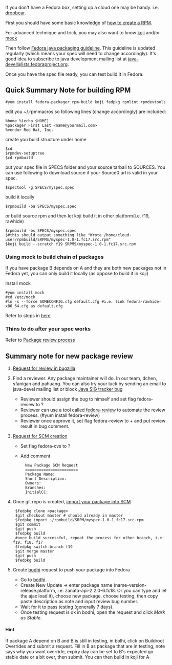 If you don't have a Fedora box, setting up a cloud one may be handy. i.e. [dropbear](https://pilot.dropbear.engineering.redhat.com).

First you should have some basic knowledge of [how to create a RPM](http://fedoraproject.org/wiki/How_to_create_an_RPM_package).

For advanced technique and trick, you may also want to know [koji](https://fedoraproject.org/wiki/Using_the_Koji_build_system) and/or [mock](http://fedoraproject.org/wiki/Using_Mock_to_test_package_builds)

Then follow [Fedora java packaging guideline](https://fedoraproject.org/wiki/Packaging:Java). This guideline is updated regularly (which means your spec will need to change accordingly). It's good idea to subscribe to java development mailing list at java-devel@lists.fedoraproject.org.

Once you have the spec file ready, you can test build it in Fedora. 

Quick Summary Note for building RPM
---
    #yum install fedora-packager rpm-build koji fedpkg rpmlint rpmdevtools

edit you ~/.rpmmacros so following lines (change accordingly) are included:

    %home %(echo $HOME)
    %packager First Last <name@yourmail.com>
    %vendor Red Hat, Inc.

create you build structure under home

    $cd 
    $rpmdev-setuptree
    $cd rpmbuild

put your spec file in SPECS folder and your source tarball to SOURCES. You can use following to download source if your Source0 url is valid in your spec.

    $spectool -g SPECS/myspec.spec

build it locally

    $rpmbuild -ba SPECS/myspec.spec

or build source rpm and then let koji build it in other platform(i.e. f19, rawhide)

    $rpmbuild -bs SPECS/myspec.spec 
    $#this should output something like "Wrote /home/cloud-user/rpmbuild/SRPMS/myspec-1.0-1.fc17.src.rpm"
    $koji build --scratch f19 SRPMS/myspec-1.0-1.fc17.src.rpm

### Using mock to build chain of packages
If you have package B depends on A and they are both new packages not in Fedora yet, you can only build it locally (as oppose to build it in koji)

Install mock

    #yum install mock
    #cd /etc/mock
    #ln -s --force SOMECONFIG.cfg default.cfg #i.e. link fedora-rawhide-x86_64.cfg as default.cfg

Refer to steps in [here](http://fedoraproject.org/wiki/Using_Mock_to_test_package_builds#Building_packages_that_depend_on_packages_not_in_a_repository)

### Thins to do after your spec works
Refer to [Package review process](http://fedoraproject.org/wiki/Package_Review_Process)

Summary note for new package review
---
1. [Request for review in bugzilla](https://bugzilla.redhat.com/bugzilla/enter_bug.cgi?product=Fedora&format=fedora-review)
2. Find a reviewer. Any package maintainer will do. In our team, dchen, sfanigan and pahuang. You can also try your luck by sending an email to java-devel mailing list or block [Java SIG tracker bug](https://bugzilla.redhat.com/show_bug.cgi?id=652183)
    * Reviewer should assign the bug to himself and set flag fedora-review to ?
    * Reviewer can use a tool called [fedora-review](https://github.com/timlau/FedoraReview) to automate the review process. (#yum install fedora-review)
    * Reviewer once approve it, set flag fedora-review to + and put review result in bug comment.
3. [Request for SCM creation ](http://fedoraproject.org/wiki/Package_SCM_admin_requests) 
    * Set flag fedora-cvs to ?
    * Add comment

            New Package SCM Request
            =======================
            Package Name: 
            Short Description: 
            Owners: 
            Branches: 
            InitialCC: 

4. Once git repo is created, [import your package into SCM](http://fedoraproject.org/wiki/Using_git_FAQ_for_package_maintainers#How_do_I_import_a_SRPM_package.3F)

        $fedpkg clone <package>
        $git checkout master # should already in master
        $fedpkg import ~/rpmbuild/SRPM/myspec-1.0-1.fc17.src.rpm
        $git commit
        $git push
        $fedpkg build
        #once build successful, repeat the process for other branch, i.e. f19, f18, f17
        $fedpkg switch-branch f19
        $git merge master
        $git push
        $fedpkg build
5. Create [bodhi](http://fedoraproject.org/wiki/Bodhi) request to push your package into Fedora
    * Go to [bodhi](https://admin.fedoraproject.org/updates).
    * Create New Update -> enter package name (name-version-release.platform, i.e. zanata-api-2.2.0-6.fc18. Or you can type and let the ajax load it), choose new package, choose testing, then copy paste description as note and input review bug number.
    * Wait for it to pass testing (generally 7 days).
    * Once testing request is ok in bodhi, open the request and click *Mark as Stable*.
#### Hint
If package A depend on B and B is still in testing, in bolhi, click on Buildroot Overrides and submit a request. Fill in B as package that are in testing, note says why you want override, expiry day can be set to B's expected go stable date or a bit over, then submit. You can then build in koji for A